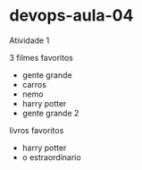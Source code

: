 # devops-aula-04
Atividade 1

3 filmes favoritos
- gente grande
- carros
- nemo
- harry potter
- gente grande 2

 livros favoritos
- harry potter
- o estraordinario
  
